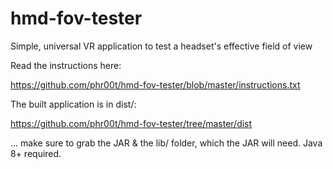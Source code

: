 # hmd-fov-tester
Simple, universal VR application to test a headset's effective field of view

Read the instructions here:

https://github.com/phr00t/hmd-fov-tester/blob/master/instructions.txt

The built application is in dist/:

https://github.com/phr00t/hmd-fov-tester/tree/master/dist

... make sure to grab the JAR & the lib/ folder, which the JAR will need. Java 8+ required.
